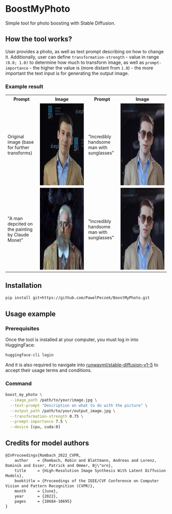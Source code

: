 # BoostMyPhoto
Simple tool for photo boosting with Stable Diffusion.

## How the tool works?
User provides a photo, as well as text prompt describing on how to change it. Additionally, user
can define `transformation-strength` - value in range `(0.0; 1.0)` to determine how much to
transform image, as well as `prompt-importance` - the higher the value is (more distant from `1.0`) -
the more important the text input is for generating the output image.

### Example result

<table>
  <tr>
    <th>Prompt</th>
    <th>Image</th>
    <th>Prompt</th>
    <th>Image</th>
  </tr>
  <tr>
    <td width="20%">Original image (base for further transforms)</td>
    <td width="30%"><img src="./assets/pawel.jpg" height=256px width=256px /></td>
    <td width="20%">"Incredibly handsome man with sunglasses"</td>
    <td width="30%"><img src="./assets/handsome.jpg" height=256px width=256px /></td>
   </tr>
  <tr>
    <td>"A man depcited on the painting by Claude Monet"</td>
    <td><img src="./assets/claude_monet.jpg" height=256px width=256px /></td>
    <td>"Incredibly handsome man with sunglasses"</td>
    <td><img src="./assets/handsome.jpg" height=256px width=256px /></td>
  </tr>
</table>



## Installation
```bash
pip install git+https://github.com/PawelPeczek/BoostMyPhoto.git
```

## Usage example


### Prerequisites
Once the tool is installed at your computer, you must log in into HuggingFace:
```bash
huggingface-cli login
```
And it is also required to navigate into
[runwayml/stable-diffusion-v1-5](https://huggingface.co/runwayml/stable-diffusion-v1-5) to accept
their usage terms and conditions.

### Command
```bash
boost_my_photo \
  --image_path /path/to/your/image.jpg \
  --text-prompt "Description on what to do with the picture" \
  --output_path /path/to/your/output_image.jpg \
  --transformation-strength 0.75 \
  --prompt-importance 7.5 \
  --device [cpu, cuda:0]
```


## Credits for model authors
```
@InProceedings{Rombach_2022_CVPR,
    author    = {Rombach, Robin and Blattmann, Andreas and Lorenz, Dominik and Esser, Patrick and Ommer, Bj\"orn},
    title     = {High-Resolution Image Synthesis With Latent Diffusion Models},
    booktitle = {Proceedings of the IEEE/CVF Conference on Computer Vision and Pattern Recognition (CVPR)},
    month     = {June},
    year      = {2022},
    pages     = {10684-10695}
}
```
